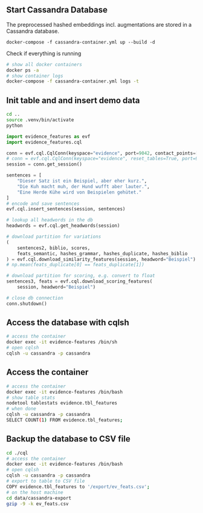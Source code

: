

## Start Cassandra Database
The preprocessed hashed embeddings incl. augmentations are stored in a Cassandra database.

```
docker-compose -f cassandra-container.yml up --build -d
```

Check if everything is running
```sh
# show all docker containers
docker ps -a
# show container logs
docker-compose -f cassandra-container.yml logs -t
```


## Init table and and insert demo data

```sh
cd ..
source .venv/bin/activate
python
```

```py
import evidence_features as evf
import evidence_features.cql

conn = evf.cql.CqlConn(keyspace="evidence", port=9042, contact_points=['0.0.0.0'])
# conn = evf.cql.CqlConn(keyspace="evidence", reset_tables=True, port=9042, contact_points=['0.0.0.0'])
session = conn.get_session()

sentences = [
    "Dieser Satz ist ein Beispiel, aber eher kurz.",
    "Die Kuh macht muh, der Hund wufft aber lauter.",
    "Eine Herde Kühe wird von Beispielen gehütet."
]
# encode and save sentences
evf.cql.insert_sentences(session, sentences)

# lookup all headwords in the db
headwords = evf.cql.get_headwords(session)

# download partition for variations
(
    sentences2, biblio, scores, 
    feats_semantic, hashes_grammar, hashes_duplicate, hashes_biblio
) = evf.cql.download_similarity_features(session, headword="Beispiel")
# np.mean(feats_duplicate[0] == feats_duplicate[1])

# download partition for scoring, e.g. convert to float
sentences3, feats = evf.cql.download_scoring_features(
    session, headword="Beispiel")

# close db connection
conn.shutdown()
```

## Access the database with cqlsh
```sh
# access the container
docker exec -it evidence-features /bin/sh
# open cqlsh
cqlsh -u cassandra -p cassandra
```

## Access the container
```sh
# access the container
docker exec -it evidence-features /bin/bash
# show table stats
nodetool tablestats evidence.tbl_features
# when done
cqlsh -u cassandra -p cassandra
SELECT COUNT(1) FROM evidence.tbl_features;
```


## Backup the database to CSV file
```sh
cd ./cql
# access the container
docker exec -it evidence-features /bin/bash
# open cqlsh
cqlsh -u cassandra -p cassandra
# export to table to CSV file
COPY evidence.tbl_features to '/export/ev_feats.csv';
# on the host machine
cd data/cassandra-export
gzip -9 -k ev_feats.csv
```

